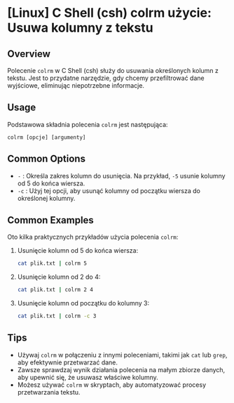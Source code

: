 # [Linux] C Shell (csh) colrm użycie: Usuwa kolumny z tekstu

## Overview
Polecenie `colrm` w C Shell (csh) służy do usuwania określonych kolumn z tekstu. Jest to przydatne narzędzie, gdy chcemy przefiltrować dane wyjściowe, eliminując niepotrzebne informacje.

## Usage
Podstawowa składnia polecenia `colrm` jest następująca:

```
colrm [opcje] [argumenty]
```

## Common Options
- `-` : Określa zakres kolumn do usunięcia. Na przykład, `-5` usunie kolumny od 5 do końca wiersza.
- `-c` : Użyj tej opcji, aby usunąć kolumny od początku wiersza do określonej kolumny.
  
## Common Examples
Oto kilka praktycznych przykładów użycia polecenia `colrm`:

1. Usunięcie kolumn od 5 do końca wiersza:
   ```bash
   cat plik.txt | colrm 5
   ```

2. Usunięcie kolumn od 2 do 4:
   ```bash
   cat plik.txt | colrm 2 4
   ```

3. Usunięcie kolumn od początku do kolumny 3:
   ```bash
   cat plik.txt | colrm -c 3
   ```

## Tips
- Używaj `colrm` w połączeniu z innymi poleceniami, takimi jak `cat` lub `grep`, aby efektywnie przetwarzać dane.
- Zawsze sprawdzaj wynik działania polecenia na małym zbiorze danych, aby upewnić się, że usuwasz właściwe kolumny.
- Możesz używać `colrm` w skryptach, aby automatyzować procesy przetwarzania tekstu.